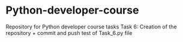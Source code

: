 # Python-developer-course
Repository for Python developer course tasks
Task 6: Creation of the repository + commit and push test of Task_6.py file

